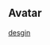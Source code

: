 ## Avatar

[desgin](https://www.figma.com/file/g0tctHRQdaRQD6jLBmTtd9/BioLink?type=design&fuid=916921728347871422)
